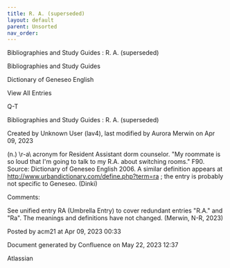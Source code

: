 ```yaml
---
title: R. A. (superseded)
layout: default
parent: Unsorted
nav_order:
---
```


Bibliographies and Study Guides : R. A. (superseded)

Bibliographies and Study Guides

Dictionary of Geneseo English

View All Entries

Q-T

Bibliographies and Study Guides : R. A. (superseded)

Created by  Unknown User (lav4), last modified by  Aurora Merwin on Apr 09, 2023

(n.) \r-a\ acronym for Resident Assistant dorm counselor. &quot;My roommate is so loud that I'm going to talk to my R.A. about switching rooms.&quot; F90. Source: Dictionary of Geneseo English 2006. A similar definition appears at http://www.urbandictionary.com/define.php?term=ra ; the entry is probably not specific to Geneseo. (Dinki)

Comments:

See unified entry RA (Umbrella Entry) to cover redundant entries &quot;R.A.&quot; and &quot;Ra&quot;. The meanings and definitions have not changed. (Merwin, N-R, 2023) 

Posted by acm21 at Apr 09, 2023 00:33

Document generated by Confluence on May 22, 2023 12:37

Atlassian
